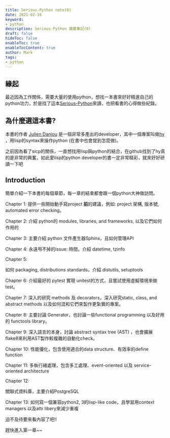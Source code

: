 ```yaml
---
title: Serious-Python note(0)
date: 2021-02-16
keyword:
- python
description: Serious-Python 讀書筆記(0)
draft: false
hideToc: false
enableToc: true
enableTocContent: true
author: Mark
tags:
- python
---
```


## 緣起

最近因為工作關係，需要大量的使用python，想找一本書來好好精進自己的python功力，於是找了這本[Serious-Python](https://www.amazon.com/Serious-Python-Black-Belt-Deployment-Scalability-ebook/dp/B074S4G1L5)來讀，也把看書的心得做些紀錄。

## 為什麼選這本書?

本書的作者 [Julien Danjou](https://julien.danjou.info/) 是一個非常多產出的developer，其中一個專案叫做[hy](https://github.com/hylang/hy) ，用lisp的syntax來操作python (在書中也會提到怎麼做)。 

之前因為看了sicp的關係，一直想找用lisp與python的結合，在github找到了hy真的是非常的興奮，如此愛lisp的python developer的書一定非常精彩，就來好好研讀一下吧

## Introduction

簡單介紹一下本書的每個章節，每一章的結束都會跟一個python大神做訪問。

Chapter 1:
提供一些開始動手寫project **前**的建議，例如: project 架構, 版本號, automated error checking。

Chapter 2:
介紹 python的 modules, libraries, and frameworks, 以及它們如何作用的

Chapter 3:
主要介紹 python 文件產生器Sphinx，且如何管理API

Chapter 4:
永遠甩不掉的issue: 時間，介紹 datetime, tzinfo

Chapter 5:

如何 packaging, distributions standards，介紹 distutils, setuptools

Chapter 6:
介紹最好的 pytest 實現 unitest的方式，且嘗試使用虛擬環境來做test。

Chapter 7:
深入的研究 methods 及 decorators，深入研究static, class, and abstract methods 以及如何混和它們來製作更紮實的專案。

Chapter 8:
主要討論 Generator，也討論一些functional programming 以及好用的  functools library。

Chapter 9:
深入語言的本身，討論 abstract syntax tree (AST) ，也會擴展flake8來利用AST製作較複雜的自動化check。

Chapter 10:
性能優化，包含使用適合的data structure、有效率的define function

Chapter 11:
多執行緒處理，包含多工處理、event-oriented 以及 service-oriented architecture

Chapter 12:

關聯式資料庫，主要介紹PostgreSQL

Chapter 13:
如何寫一個兼容python2, 3的lisp-like code，且學習用context managers 以及attr libery來減少重複

迫不及待要來看內容了吧!!  

趕快進入第一章~~